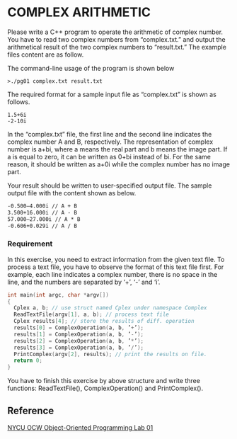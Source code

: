 # COMPLEX ARITHMETIC

Please write a C++ program to operate the arithmetic of complex number. You have to read two complex numbers from “complex.txt.” and output the arithmetical result of the two complex numbers to “result.txt.” The example files content are as follow.

The command-line usage of the program is shown below

```shell
>./pg01 complex.txt result.txt
```

The required format for a sample input file as “complex.txt” is shown as follows.

```text
1.5+6i
-2-10i
```

In the “complex.txt” file, the first line and the second line indicates the complex number A and B, respectively. The representation of complex number is a+bi, where a means the real part and b means the image part. If a is equal to zero, it can be written as 0+bi instead of bi. For the same reason, it should be written as a+0i while the complex number has no image part.


Your result should be written to user-specified output file. The sample output file with the content shown as below.

```txt
-0.500–4.000i // A + B
3.500+16.000i // A - B
57.000–27.000i // A * B
-0.606+0.029i // A / B
```

### Requirement

In this exercise, you need to extract information from the given text file. To process a text file, you have to observe the format of this text file first. For example, each line indicates a complex number, there is no space in the line, and the numbers are separated by ‘+’, ‘-’ and ‘i’.

```cpp
int main(int argc, char *argv[])
{
  Cplex a, b; // use struct named Cplex under namespace Complex
  ReadTextFile(argv[1], a, b); // process text file
  Cplex results[4]; // store the results of diff. operation
  results[0] = ComplexOperation(a, b, ’+’);
  results[1] = ComplexOperation(a, b, ’-’);
  results[2] = ComplexOperation(a, b, ’*’);
  results[3] = ComplexOperation(a, b, ’/’);
  PrintComplex(argv[2], results); // print the results on file.
  return 0;
}
```

You have to finish this exercise by above structure and write three functions: ReadTextFile(),
ComplexOperation() and PrintComplex().

## Reference

[NYCU OCW Object-Oriented Programming Lab 01](https://ocw.nycu.edu.tw/course/oop002/LAB_01.pdf)


